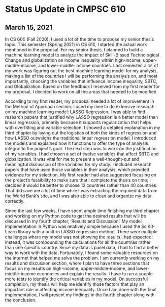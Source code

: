 # Status Update in CMPSC 610
## March 15, 2021

In CS 600 (Fall 2020), I used a lot of the time to propose my senior thesis topic.
This semester (Spring 2021) in CS 610, I started the actual work mentioned in the
proposal. For my senior thesis, I planned to build a machine learning model to analyze
the impact of Skill-Biased Technological Change and globalization on income inequality
within high-income, upper-middle-income, and lower-middle-income countries. Last
semester, a lot of my work was figuring out the best machine learning model for
my analysis, making a list of the countries I will be performing the analysis on,
and most importantly, choosing the variables that influence income inequality,
SBTC, and Globalization. Based on the feedback I received from my first reader
for my proposal, I decided to work on all the areas that needed to be modified.

According to my first reader, my proposal needed a lot of improvement in the Method
of Approach section. I used my time to do extensive research on my machine learning
model: LASSO Regression. I was able to find research papers that justified why LASSO
regression is a better model than linear regression, primarily because it supports
regularization that helps with overfitting and variable selection. I showed a detailed
explanation in my third chapter by laying out the logistics of both the kinds of
regression and how LASSO outweighs the traditional linear regression model. I introduced
the models and explained how it functions to offer the type of analysis integral
to the project’s goal. The next step was to work on the justification of my variables.
I had chosen a set of twelve variables that affect SBTC and globalization. It was
vital for me to present a well-thought-out and meaningful discussion of the variables
for my study. I included research papers that have used those variables in their
analysis, which provided evidence for my selection. My first reader had also suggested
focusing on the project’s feasibility to make sure that I complete the thesis on time;
I decided it would be better to choose 12 countries rather than 40 countries. That
did save me a lot of time while I was extracting the required data from the World
Bank’s site, and I was also able to clean and organize my data correctly.

Since the last few weeks, I have spent ample time finishing my third chapter and
working on my Python code to get the desired results that will be discussed in my
fourth chapter, ‘Results and Discussion’. My model implementation in Python was
relatively simple because I used the SciKit-Learn library with a built-in LASSO
regression method. There were multiple challenges where my model was not showing
the results I had expected; instead, it was compounding the calculations for all
the countries rather than one specific country. Since my data is panel data, I had
to find a better way to work with the data. Fortunately, I found some valuable
resources on the internet that helped me solve the problem. I am currently working
on my results and discussion section, where I plan to have three sections that
focus on my results on high-income, upper-middle-income, and lower-middle-income
economies and explain the results. I have to run a couple more tests to identify
the critical variables in my model. On successful completion, my thesis will help
me identify those factors that play an important role in affecting income inequality.
Once I am done with the final implementation, I will present my findings in the
fourth chapter along with the conclusion.



​
